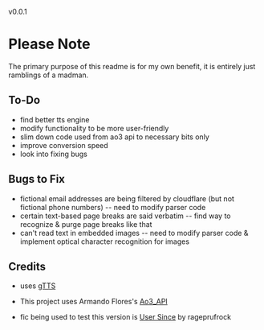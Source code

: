 v0.0.1
# Please Note
The primary purpose of this readme is for my own benefit, it is entirely just ramblings of a madman.

## To-Do
- find better tts engine
- modify functionality to be more user-friendly
- slim down code used from ao3 api to necessary bits only
- improve conversion speed
- look into fixing bugs

## Bugs to Fix
- fictional email addresses are being filtered by cloudflare (but not fictional phone numbers) -- need to modify parser code
- certain text-based page breaks are said verbatim -- find way to recognize & purge page breaks like that
- can't read text in embedded images -- need to modify parser code & implement optical character recognition for images

## Credits
- uses [gTTS](https://github.com/pndurette/gTTS)
- This project uses Armando Flores's [Ao3_API](https://github.com/ArmindoFlores/ao3_api)

- fic being used to test this version is [User Since](https://archiveofourown.org/works/1012337) by rageprufrock